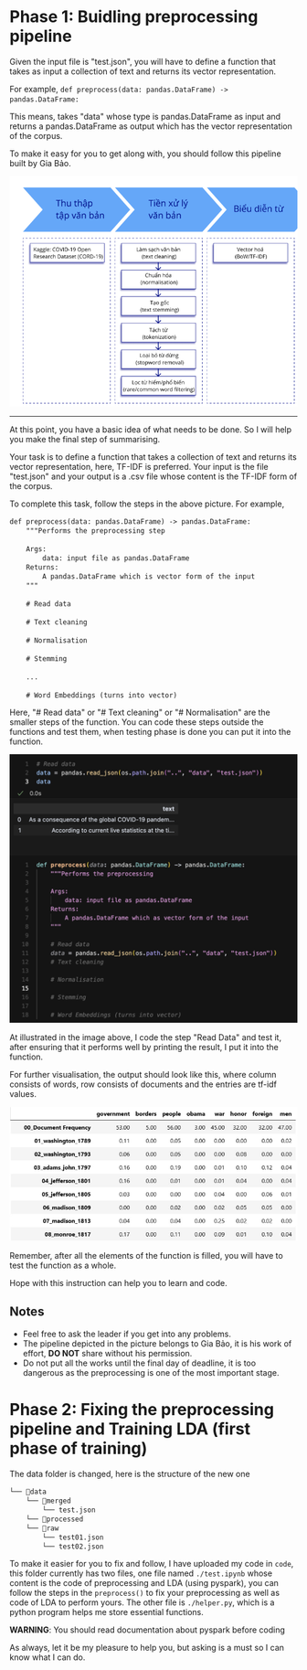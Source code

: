 # Phase 1: Buidling preprocessing pipeline
Given the input file is "test.json", you will have to define a function that takes as input a collection of text and returns its vector representation.

For example,
    `def preprocess(data: pandas.DataFrame) -> pandas.DataFrame:`

This means, takes "data" whose type is pandas.DataFrame as input and returns a pandas.DataFrame as output which has the vector representation of the corpus.

To make it easy for you to get along with, you should follow this pipeline built by Gia Bảo. 

![Preprocessing Pipeline](../.img/pipe.png)

---

At this point, you have a basic idea of what needs to be done. So I will help you make the final step of summarising.

Your task is to define a function that takes a collection of text and returns its vector representation, here, TF-IDF is preferred. Your input is the file "test.json" and your output is a .csv file whose content is the TF-IDF form of the corpus.

To complete this task, follow the steps in the above picture. For example,

```
def preprocess(data: pandas.DataFrame) -> pandas.DataFrame:
    """Performs the preprocessing step
    
    Args:
        data: input file as pandas.DataFrame
    Returns:
        A pandas.DataFrame which is vector form of the input
    """

    # Read data

    # Text cleaning

    # Normalisation

    # Stemming

    ...

    # Word Embeddings (turns into vector)
``` 

Here, "# Read data" or "# Text cleaning" or "# Normalisation" are the smaller steps of the function. You can code these steps outside the functions and test them, when testing phase is done you can put it into the function. 

![Preprocessing Pipeline](../.img/illustration.png)

At illustrated in the image above, I code the step "Read Data" and test it, after ensuring that it performs well by printing the result, I put it into the function.

For further visualisation, the output should look like this, where column consists of words, row consists of documents and the entries are tf-idf values. 

![Output example](../.img/tfidf_illustration.jpg)

Remember, after all the elements of the function is filled, you will have to test the function as a whole. 

Hope with this instruction can help you to learn and code. 

## Notes

- Feel free to ask the leader if you get into any problems.
- The pipeline depicted in the picture belongs to Gia Bảo, it is his work of effort, __DO NOT__ share without his permission.
- Do not put all the works until the final day of deadline, it is too dangerous as the preprocessing is one of the most important stage. 

# Phase 2: Fixing the preprocessing pipeline and Training LDA (first phase of training)
The data folder is changed, here is the structure of the new one
```
└── 📁data
    └── 📁merged
        └── test.json
    └── 📁processed
    └── 📁raw
        └── test01.json
        └── test02.json
```
To make it easier for you to fix and follow, I have uploaded my code in `code`, this folder currently has two files, one file named `./test.ipynb` whose content is the code of preprocessing and LDA (using pyspark), you can follow the steps in the `preprocess()` to fix your preprocessing as well as code of LDA to perform yours. The other file is `./helper.py`, which is a python program helps me store essential functions. 

**WARNING**: You should read documentation about pyspark before coding

As always, let it be my pleasure to help you, but asking is a must so I can know what I can do. 

